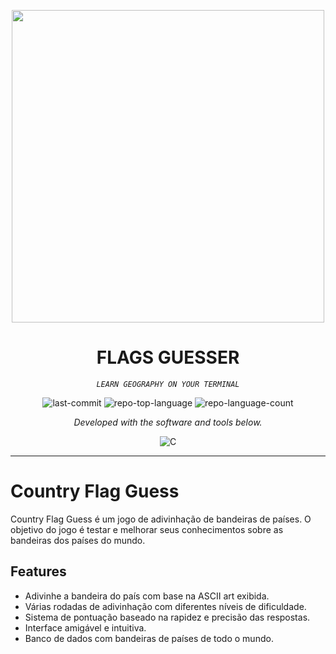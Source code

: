 <p align="center">
  <img src="https://github.com/cardozoguilherme/Country-Flag-Guess/assets/132563707/b27c16b5-85c6-4c03-b223-30dd85c94746" width="500" />
</p>
<p align="center">
    <h1 align="center">FLAGS GUESSER</h1>
</p>
<p align="center">
    <em><code>LEARN GEOGRAPHY ON YOUR TERMINAL</code></em>
</p>
<p align="center">
	<img src="https://img.shields.io/github/last-commit/cardozoguilherme/Country-Flag-Guess?style=flat&logo=git&logoColor=white&color=0080ff" alt="last-commit">
	<img src="https://img.shields.io/github/languages/top/cardozoguilherme/Country-Flag-Guess?style=flat&color=0080ff" alt="repo-top-language">
	<img src="https://img.shields.io/github/languages/count/cardozoguilherme/Country-Flag-Guess?style=flat&color=0080ff" alt="repo-language-count">
<p>
<p align="center">
		<em>Developed with the software and tools below.</em>
</p>
<p align="center">
	<img src="https://img.shields.io/badge/C-A8B9CC.svg?style=flat&logo=C&logoColor=black" alt="C">
</p>
<hr>

# Country Flag Guess

Country Flag Guess é um jogo de adivinhação de bandeiras de países. O objetivo do jogo é testar e melhorar seus conhecimentos sobre as bandeiras dos países do mundo.

## Features

- Adivinhe a bandeira do país com base na ASCII art exibida.
- Várias rodadas de adivinhação com diferentes níveis de dificuldade.
- Sistema de pontuação baseado na rapidez e precisão das respostas.
- Interface amigável e intuitiva.
- Banco de dados com bandeiras de países de todo o mundo.
